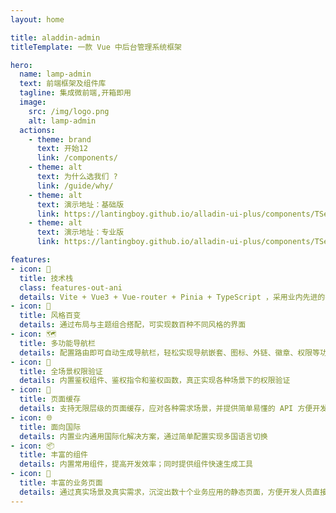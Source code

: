```yaml
---
layout: home

title: aladdin-admin
titleTemplate: 一款 Vue 中后台管理系统框架

hero:
  name: lamp-admin
  text: 前端框架及组件库
  tagline: 集成微前端,开箱即用
  image:
    src: /img/logo.png
    alt: lamp-admin
  actions:
    - theme: brand
      text: 开始12
      link: /components/
    - theme: alt
      text: 为什么选我们 ?
      link: /guide/why/
    - theme: alt
      text: 演示地址：基础版
      link: https://lantingboy.github.io/alladin-ui-plus/components/TSelect/base.html
    - theme: alt
      text: 演示地址：专业版
      link: https://lantingboy.github.io/alladin-ui-plus/components/TSelect/base.html

features:
- icon: 💪
  title: 技术栈
  class: features-out-ani
  details: Vite + Vue3 + Vue-router + Pinia + TypeScript ，采用业内先进的技术栈，使框架始终保持新鲜
- icon: 🎨
  title: 风格百变
  details: 通过布局与主题组合搭配，可实现数百种不同风格的界面
- icon: 🗺️
  title: 多功能导航栏
  details: 配置路由即可自动生成导航栏，轻松实现导航嵌套、图标、外链、徽章、权限等功能
- icon: 🔑
  title: 全场景权限验证
  details: 内置鉴权组件、鉴权指令和鉴权函数，真正实现各种场景下的权限验证
- icon: 🧊
  title: 页面缓存
  details: 支持无限层级的页面缓存，应对各种需求场景，并提供简单易懂的 API 方便开发者快速集成
- icon: 🌐
  title: 面向国际
  details: 内置业内通用国际化解决方案，通过简单配置实现多国语言切换
- icon: 📦
  title: 丰富的组件
  details: 内置常用组件，提高开发效率；同时提供组件快速生成工具
- icon: 📃
  title: 丰富的业务页面
  details: 通过真实场景及真实需求，沉淀出数十个业务应用的静态页面，方便开发人员直接使用
---
```


